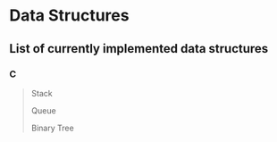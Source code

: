 # Data Structures

## List of currently implemented data structures
### C

> Stack
>
> Queue
>
> Binary Tree
>
